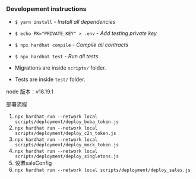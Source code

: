### Developement instructions
- `$ yarn install` - _Install all dependencies_
- `$ echo PK="PRIVATE_KEY" > .env` - _Add testing private key_
- `$ npx hardhat compile` - _Compile all contracts_
- `$ npx hardhat test` - _Run all tests_


- Migrations are inside `scripts/` folder.
- Tests are inside `test/` folder.


node 版本：v18.19.1

部署流程
1. `npx hardhat run --network local scripts/deployment/deploy_boba_token.js`
2. `npx hardhat run --network local scripts/deployment/deploy_c2n_token.js`
3. `npx hardhat run --network local scripts/deployment/deploy_mock_token.js`
4. `npx hardhat run --network local scripts/deployment/deploy_singletons.js`
5. 设置saleConfig
6. `npx hardhat run --network local scripts/deployment/deploy_sales.js`
